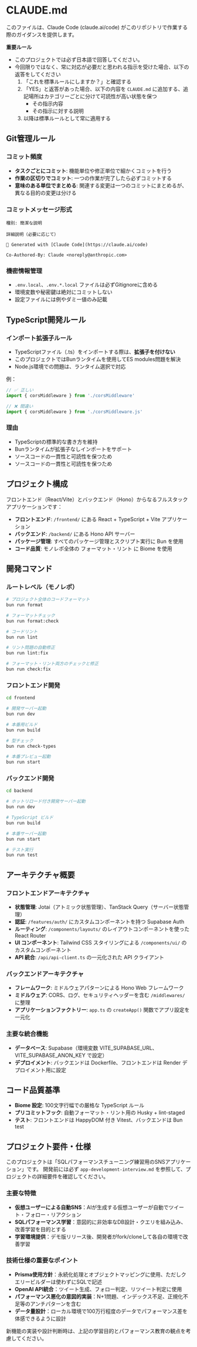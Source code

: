 # CLAUDE.md

このファイルは、Claude Code (claude.ai/code) がこのリポジトリで作業する際のガイダンスを提供します。

**重要ルール**
- このプロジェクトでは必ず日本語で回答してください。
- 今回限りではなく、常に対応が必要だと思われる指示を受けた場合、以下の返答をしてください
    1. 「これを標準ルールにしますか？」と確認する
    2. 「YES」と返答があった場合、以下の内容を `CLAUDE.md` に追加する、追記場所はカテゴリーごとに分けて可読性が高い状態を保つ
        - その指示内容
        - その指示に対する説明
    3. 以降は標準ルールとして常に適用する

## Git管理ルール

### コミット頻度
- **タスクごとにコミット**: 機能単位や修正単位で細かくコミットを行う
- **作業の区切りでコミット**: 一つの作業が完了したら必ずコミットする
- **意味のある単位でまとめる**: 関連する変更は一つのコミットにまとめるが、異なる目的の変更は分ける

### コミットメッセージ形式
```
種別: 簡潔な説明

詳細説明（必要に応じて）

🤖 Generated with [Claude Code](https://claude.ai/code)

Co-Authored-By: Claude <noreply@anthropic.com>
```

### 機密情報管理
- `.env.local`、`.env.*.local` ファイルは必ずGitignoreに含める
- 環境変数や秘密鍵は絶対にコミットしない
- 設定ファイルには例やダミー値のみ記載

## TypeScript開発ルール

### インポート拡張子ルール
- TypeScriptファイル（.ts）をインポートする際は、**拡張子を付けない**
- このプロジェクトではBunランタイムを使用してES modules問題を解決
- Node.js環境での問題は、ランタイム選択で対応

例：
```typescript
// ✅ 正しい
import { corsMiddleware } from './corsMiddleware'

// ❌ 間違い  
import { corsMiddleware } from './corsMiddleware.js'
```

### 理由
- TypeScriptの標準的な書き方を維持
- Bunランタイムが拡張子なしインポートをサポート
- ソースコードの一貫性と可読性を保つため
- ソースコードの一貫性と可読性を保つため


## プロジェクト構成

フロントエンド（React/Vite）とバックエンド（Hono）からなるフルスタックアプリケーションです：

- **フロントエンド**: `/frontend/` にある React + TypeScript + Vite アプリケーション
- **バックエンド**: `/backend/` にある Hono API サーバー
- **パッケージ管理**: すべてのパッケージ管理とスクリプト実行に Bun を使用
- **コード品質**: モノレポ全体の フォーマット・リント に Biome を使用

## 開発コマンド

### ルートレベル（モノレポ）
```bash
# プロジェクト全体のコードフォーマット
bun run format

# フォーマットチェック
bun run format:check  

# コードリント
bun run lint

# リント問題の自動修正
bun run lint:fix

# フォーマット・リント両方のチェックと修正
bun run check:fix
```

### フロントエンド開発
```bash
cd frontend

# 開発サーバー起動
bun run dev

# 本番用ビルド
bun run build

# 型チェック
bun run check-types

# 本番プレビュー起動
bun run start
```

### バックエンド開発
```bash
cd backend

# ホットリロード付き開発サーバー起動
bun run dev

# TypeScript ビルド
bun run build

# 本番サーバー起動
bun run start

# テスト実行
bun run test
```

## アーキテクチャ概要

### フロントエンドアーキテクチャ
- **状態管理**: Jotai（アトミック状態管理）、TanStack Query（サーバー状態管理）
- **認証**: `/features/auth/` にカスタムコンポーネントを持つ Supabase Auth
- **ルーティング**: `/components/layouts/` のレイアウトコンポーネントを使った React Router
- **UI コンポーネント**: Tailwind CSS スタイリングによる `/components/ui/` のカスタムコンポーネント
- **API 統合**: `/api/api-client.ts` の一元化された API クライアント

### バックエンドアーキテクチャ
- **フレームワーク**: ミドルウェアパターンによる Hono Web フレームワーク
- **ミドルウェア**: CORS、ログ、セキュリティヘッダーを含む `/middlewares/` に整理
- **アプリケーションファクトリー**: `app.ts` の `createApp()` 関数でアプリ設定を一元化

### 主要な統合機能
- **データベース**: Supabase（環境変数 VITE_SUPABASE_URL、VITE_SUPABASE_ANON_KEY で設定）
- **デプロイメント**: バックエンドは Dockerfile、フロントエンドは Render デプロイメント用に設定

## コード品質基準

- **Biome 設定**: 100文字行幅での厳格な TypeScript ルール
- **プリコミットフック**: 自動フォーマット・リント用の Husky + lint-staged
- **テスト**: フロントエンドは HappyDOM 付き Vitest、バックエンドは Bun test

## プロジェクト要件・仕様

このプロジェクトは「SQLパフォーマンスチューニング練習用のSNSアプリケーション」です。
開発前には必ず `app-development-interview.md` を参照して、プロジェクトの詳細要件を確認してください。

### 主要な特徴
- **仮想ユーザーによる自動SNS**：AIが生成する仮想ユーザーが自動でツイート・フォロー・リアクション
- **SQLパフォーマンス学習**：意図的に非効率なDB設計・クエリを組み込み、改善学習を目的とする
- **学習環境提供**：デモ版リリース後、開発者がfork/cloneして各自の環境で改善学習

### 技術仕様の重要なポイント
- **Prisma使用方針**：永続化処理とオブジェクトマッピングに使用、ただしクエリービルダーは使わずにSQLで記述
- **OpenAI API統合**：ツイート生成、フォロー判定、リツイート判定に使用
- **パフォーマンス悪化の意図的実装**：N+1問題、インデックス不足、正規化不足等のアンチパターンを含む
- **データ量設計**：ローカル環境で100万行程度のデータでパフォーマンス差を体感できるように設計

新機能の実装や設計判断時は、上記の学習目的とパフォーマンス教育の観点を考慮してください。
